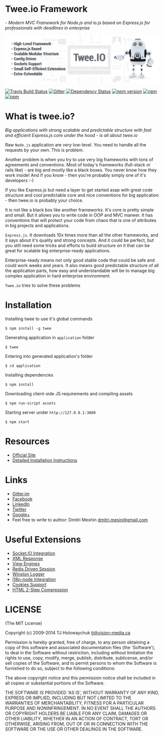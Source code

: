 Twee.io Framework
====

*- Modern MVC Framework for Node.js and io.js based on Express.js for professionals with deadlines in enterprise*

![Twee.io Logo](https://raw.githubusercontent.com/tweeio/twee-framework/master/assets/68747470733a2f2f73332e65752d63656e7472616c2d312e616d617a6f6e6177732e636f6d2f6d657368696e2f7075626c69632f747765652e696f2e706e67.png)

[![Travis Build Status](https://travis-ci.org/tweeio/twee-framework.svg)](https://travis-ci.org/tweeio/twee-framework)
[![Gitter](https://badges.gitter.im/Join%20Chat.svg)](https://gitter.im/tweeio/twee-framework?utm_source=badge&utm_medium=badge&utm_campaign=pr-badge)
[![Dependency Status](https://gemnasium.com/mesin/twee.svg)](https://github.com/tweeio/twee-framework)
[![npm version](https://badge.fury.io/js/twee.svg)](http://npmjs.org/mesin/twee)
[![npm](https://img.shields.io/npm/dm/localeval.svg)](https://github.com/tweeio/twee-framework)
[![npm](https://img.shields.io/npm/l/express.svg)](https://github.com/tweeio/twee-framework)

What is twee.io?
====

*Big applications with strong scalable and predictable structure with fast and efficient Express.js core under the hood - is all about twee.io*

Raw `Node.js` application are *very* low-level. You need to handle all the requests by your own. This is problem.

Another problem is when you try to use very big frameworks with tons of agreements and conventions. Most of today's frameworks (full-stack or rails like) - are big and mostly like a black boxes. You never know how they work inside! And if you know - then you're probably simply one of it's developers :-)

If you like Express.js but need a layer to get started asap with great code structure and cool predictable core and nice conventions for big application - then twee.io is probably your choice.

It is not like a black box like another frameworks. It's core is pretty simple and small. But it allows you to write code in OOP and MVC maneer. It has conventions that will protect your code from chaos that is one of attributes in big projects and applications.

`Express.js`. It downloads 10x times more than all the other frameworks, and it says about it's quality and strong concepts. And it could be perfect, but you still need some tricks and efforts to build structure on it that can be great for scalable big enterprise-ready applications.

Enterprise-ready means not only good stable code that could be safe and could work weeks and years. It also means good predictable structure of all the application parts, how easy and understandable will be to manage big complex application in hard enterprise environment.

`Twee.io` tries to solve these problems

Installation
====


Installing twee to use it's global commands

```
$ npm install -g twee
```

Generating application in `application` folder

```
$ twee
```

Entering into generated application's folder

```
$ cd application
```

Installing dependencies

```
$ npm install
```

Downloading client-side JS requirements and compiling assets

```
$ npm run-script assets
```

Starting server under `http://127.0.0.1:3000`

```
$ npm start
```

Resources
====

 - [Official Site](http://twee.io)
 - [Detailed Installation Instructions](http://twee.io/docs/installation.html)

Links
====

 - [Gitter.im](https://gitter.im/tweeio/twee-framework)
 - [Facebook](https://www.facebook.com/pages/tweeio/1574029616142606)
 - [LinkedIn](https://www.linkedin.com/groups/Tweeio-6931666)
 - [Twitter](https://twitter.com/tweeio)
 - [Google+](https://plus.google.com/u/0/117917320555327401329/about)
 - Feel free to write to author: Dmitri Meshin <dmitri.mesin@gmail.com>
 
 
Useful Extensions
====

 - [Socket.IO Integration](https://github.com/tweeio/twee-socket-extension)
 - [XML Response](https://github.com/tweeio/twee-xml-response-extension)
 - [View Engines](https://github.com/tweeio/twee-view-extension)
 - [Redis Driven Session](https://github.com/tweeio/twee-session-extension)
 - [Winston Logger](https://github.com/tweeio/twee-session-extension)
 - [I18n-node Integration](https://github.com/tweeio/twee-i18n-extension)
 - [Cookies Support](https://github.com/tweeio/twee-cookies-extension)
 - [HTML 2-Step Compression](https://github.com/tweeio/twee-compressor-extension)

LICENSE
====

(The MIT License)

Copyright (c) 2009-2014 TJ Holowaychuk <tj@vision-media.ca>

Permission is hereby granted, free of charge, to any person obtaining
a copy of this software and associated documentation files (the
'Software'), to deal in the Software without restriction, including
without limitation the rights to use, copy, modify, merge, publish,
distribute, sublicense, and/or sell copies of the Software, and to
permit persons to whom the Software is furnished to do so, subject to
the following conditions:

The above copyright notice and this permission notice shall be
included in all copies or substantial portions of the Software.

THE SOFTWARE IS PROVIDED 'AS IS', WITHOUT WARRANTY OF ANY KIND,
EXPRESS OR IMPLIED, INCLUDING BUT NOT LIMITED TO THE WARRANTIES OF
MERCHANTABILITY, FITNESS FOR A PARTICULAR PURPOSE AND NONINFRINGEMENT.
IN NO EVENT SHALL THE AUTHORS OR COPYRIGHT HOLDERS BE LIABLE FOR ANY
CLAIM, DAMAGES OR OTHER LIABILITY, WHETHER IN AN ACTION OF CONTRACT,
TORT OR OTHERWISE, ARISING FROM, OUT OF OR IN CONNECTION WITH THE
SOFTWARE OR THE USE OR OTHER DEALINGS IN THE SOFTWARE.
